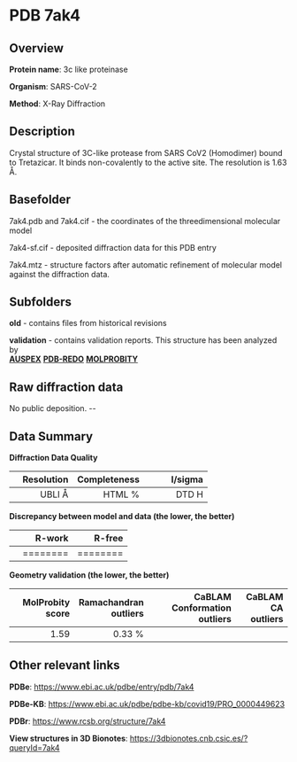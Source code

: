 # PDB 7ak4

## Overview

**Protein name**: 3c like proteinase

**Organism**: SARS-CoV-2

**Method**: X-Ray Diffraction

## Description

Crystal structure of 3C-like protease from SARS CoV2 (Homodimer) bound to Tretazicar. It binds non-covalently to the active site. The resolution is 1.63 Å.

## Basefolder

7ak4.pdb and 7ak4.cif - the coordinates of the threedimensional molecular model

7ak4-sf.cif - deposited diffraction data for this PDB entry

7ak4.mtz - structure factors after automatic refinement of molecular model against the diffraction data.

## Subfolders



**old** - contains files from historical revisions

**validation** - contains validation reports. This structure has been analyzed by <br>[**AUSPEX**](https://github.com/thorn-lab/coronavirus_structural_task_force/tree/master/pdb/3c_like_proteinase/SARS-CoV-2/7ak4/validation/auspex) [**PDB-REDO**](https://github.com/thorn-lab/coronavirus_structural_task_force/tree/master/pdb/3c_like_proteinase/SARS-CoV-2/7ak4/validation/pdb-redo) [**MOLPROBITY**](https://github.com/thorn-lab/coronavirus_structural_task_force/tree/master/pdb/3c_like_proteinase/SARS-CoV-2/7ak4/validation/molprobity)    



## Raw diffraction data

No public deposition. --<br> 

## Data Summary
**Diffraction Data Quality**

|   | Resolution | Completeness| I/sigma |
|---|-------------:|----------------:|--------------:|
|   |UBLI Å| HTML %|<img width=50/>DTD H|

**Discrepancy between model and data (the lower, the better)**

|   | **R-work**| **R-free**   
|---|-------------:|----------------:|           
||========|========|

**Geometry validation (the lower, the better)**

|   |**MolProbity<br>score**| **Ramachandran<br>outliers** | **CaBLAM<br>Conformation outliers** | **CaBLAM<br>CA outliers** |
|---|-------------:|----------------:|----------------:|----------------:|
||  1.59|  0.33 %|||

 

 



## Other relevant links 
**PDBe**:  https://www.ebi.ac.uk/pdbe/entry/pdb/7ak4

**PDBe-KB**: https://www.ebi.ac.uk/pdbe/pdbe-kb/covid19/PRO_0000449623 
 
**PDBr**: https://www.rcsb.org/structure/7ak4 

**View structures in 3D Bionotes**: https://3dbionotes.cnb.csic.es/?queryId=7ak4


